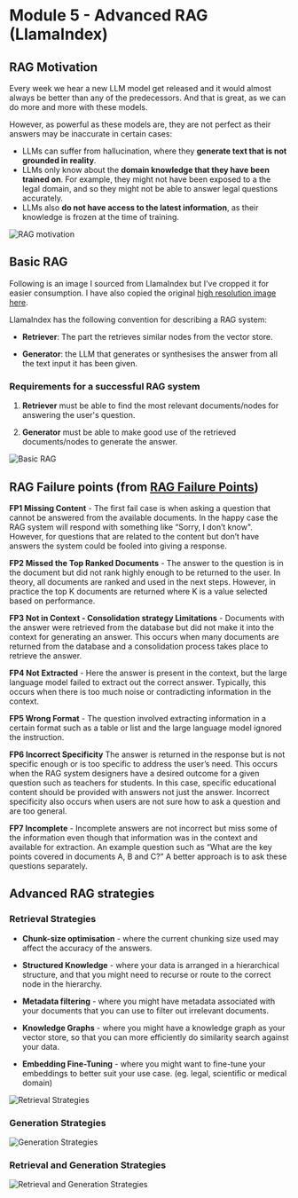 # Module 5 - Advanced RAG (LlamaIndex)

## RAG Motivation

Every week we hear a new LLM model get released and it would almost always be better than any of the predecessors. And that is great, as we can do more and more with these models.

However, as powerful as these models are, they are not perfect as their answers may be inaccurate in certain cases:

- LLMs can suffer from hallucination, where they **generate text that is not grounded in reality**.
- LLMs only know about the **domain knowledge that they have been trained on**. For example, they might not have been exposed to a the legal domain, and so they might not be able to answer legal questions accurately.
- LLMs also **do not have access to the latest information**, as their knowledge is frozen at the time of training.

![RAG motivation](./images/1-rag-motivation.png)

## Basic RAG

Following is an image I sourced from LlamaIndex but I've cropped it for easier consumption. I have also copied the original [high resolution image here](./images/rag-cheat-sheet-final.svg).

LlamaIndex has the following convention for describing a RAG system:

- **Retriever**: The part the retrieves similar nodes from the vector store.

- **Generator**: the LLM that generates or synthesises the answer from all the text input it has been given.

### Requirements for a successful RAG system

1. **Retriever** must be able to find the most relevant documents/nodes for answering the user's question.

1. **Generator** must be able to make good use of the retrieved documents/nodes to generate the answer.

![Basic RAG](./images/2-basic-rag-llamaindex.png)

## RAG Failure points (from [RAG Failure Points](../module-4/data/RAG_Failure_Points.pdf))

**FP1 Missing Content** - The first fail case is when asking a question that cannot be answered from the available documents. In the happy case the RAG system will respond with something like “Sorry, I don’t know". However, for questions that are related to the content but don’t have answers the system could be fooled into giving a response.

**FP2 Missed the Top Ranked Documents** - The answer to the question is in the document but did not rank highly enough to be returned to the user. In theory, all documents are ranked and used in the next steps. However, in practice the top K documents are returned where K is a value selected based on performance.

**FP3 Not in Context - Consolidation strategy Limitations** - Documents with the answer were retrieved from the database but did not make it into the context for generating an answer. This occurs when many documents are returned from the database and a consolidation process takes place to retrieve the answer.

**FP4 Not Extracted** -  Here the answer is present in the context, but the large language model failed to extract out the correct answer. Typically, this occurs when there is too much noise or contradicting information in the context.

**FP5 Wrong Format** - The question involved extracting information in a certain format such as a table or list and the large language model ignored the instruction.

**FP6 Incorrect Specificity** The answer is returned in the response but is not specific enough or is too specific to address the user’s need. This occurs when the RAG system designers have a desired outcome for a given question such as teachers for students. In this case, specific educational content should be provided with answers not just the answer. Incorrect specificity also occurs when users are not sure how to ask a question and are too general.

**FP7 Incomplete** - Incomplete answers are not incorrect but miss some of the information even though that information was in the context and available for extraction. An example question such as “What are the key points covered in documents A, B and C?” A better approach is to ask these questions separately.

## Advanced RAG strategies

### Retrieval Strategies

- **Chunk-size optimisation** - where the current chunking size used may affect the accuracy of the answers. 

- **Structured Knowledge** - where your data is arranged in a hierarchical structure, and that you might need to recurse or route to the correct node in the hierarchy. 

- **Metadata filtering** - where you might have metadata associated with your documents that you can use to filter out irrelevant documents.

- **Knowledge Graphs** - where you might have a knowledge graph as your vector store, so that you can more efficiently do similarity search against your data.

- **Embedding Fine-Tuning** - where you might want to fine-tune your embeddings to better suit your use case. (eg. legal, scientific or medical domain)

![Retrieval Strategies](./images/3-advanced-retrieval.png)

### Generation Strategies

![Generation Strategies](./images/4-advanced-generation.png)

### Retrieval and Generation Strategies

![Retrieval and Generation Strategies](./images/5-advanced-both.png)

